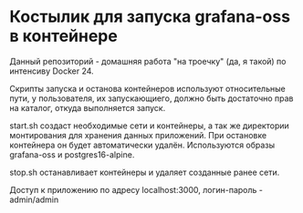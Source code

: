 # Костылик для запуска grafana-oss в контейнере

Данный репозиторий - домашняя работа "на троечку" (да, я такой) по интенсиву Docker 24.

Скрипты запуска и останова контейнеров используют относительные пути,
у пользователя, их запускающиего, должно быть достаточно прав на каталог,
откуда выполняется запуск.

start.sh создаст необходимые сети и контейнеры, а так же директории монтирования
для хранения данных приложений. При остановке контейнера он будет
автоматически удалён. Используются образы grafana-oss и postgres16-alpine.

stop.sh останавливает контейнеры и удаляет созданные ранее сети.

Доступ к приложению по адресу localhost:3000, логин-пароль - admin/admin